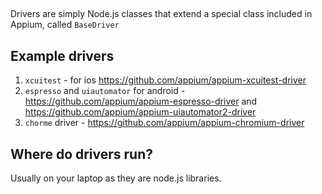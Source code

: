 
## 

Drivers are simply Node.js classes that extend a special class included in Appium, called `BaseDriver`

## Example drivers

1. `xcuitest` - for ios https://github.com/appium/appium-xcuitest-driver
2. `espresso` and `uiautomator` for android - https://github.com/appium/appium-espresso-driver and https://github.com/appium/appium-uiautomator2-driver
3. `chorme` driver - https://github.com/appium/appium-chromium-driver

## Where do drivers run?

Usually on your laptop as they are node.js libraries.

